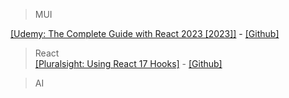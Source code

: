 > MUI

[[Udemy: The Complete Guide with React 2023 [2023]]](https://www.udemy.com/course/material-ui/learn) - [[Github]](https://github.com/Nikhilthadani/MaterialUI-Tutorial)

> React  
> [[Pluralsight: Using React 17 Hooks]](https://app.pluralsight.com/ilx/video-courses/clips/be70f95c-302f-458c-bfde-c8c2a39813a9) - [[Github]](https://github.com/pkellner/pluralsight-course-using-react-hooks)

> AI

>
